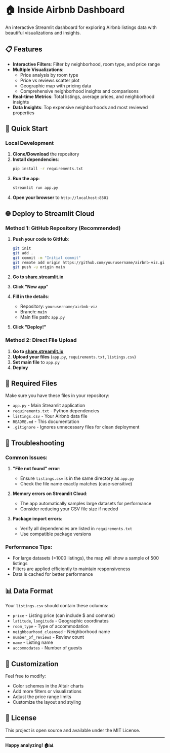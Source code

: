 # 🏠 Inside Airbnb Dashboard

An interactive Streamlit dashboard for exploring Airbnb listings data with beautiful visualizations and insights.

## 📋 Features

- **Interactive Filters**: Filter by neighborhood, room type, and price range
- **Multiple Visualizations**: 
  - Price analysis by room type
  - Price vs reviews scatter plot
  - Geographic map with pricing data
  - Comprehensive neighborhood insights and comparisons
- **Real-time Metrics**: Total listings, average prices, and neighborhood insights
- **Data Insights**: Top expensive neighborhoods and most reviewed properties

## 🚀 Quick Start

### Local Development

1. **Clone/Download** the repository
2. **Install dependencies**:
   ```bash
   pip install -r requirements.txt
   ```
3. **Run the app**:
   ```bash
   streamlit run app.py
   ```
4. **Open your browser** to `http://localhost:8501`

## 🌐 Deploy to Streamlit Cloud

### Method 1: GitHub Repository (Recommended)

1. **Push your code to GitHub**:
   ```bash
   git init
   git add .
   git commit -m "Initial commit"
   git remote add origin https://github.com/yourusername/airbnb-viz.git
   git push -u origin main
   ```

2. **Go to [share.streamlit.io](https://share.streamlit.io)**

3. **Click "New app"**

4. **Fill in the details**:
   - Repository: `yourusername/airbnb-viz`
   - Branch: `main`
   - Main file path: `app.py`

5. **Click "Deploy!"**

### Method 2: Direct File Upload

1. **Go to [share.streamlit.io](https://share.streamlit.io)**
2. **Upload your files** (`app.py`, `requirements.txt`, `listings.csv`)
3. **Set main file** to `app.py`
4. **Deploy**

## 📁 Required Files

Make sure you have these files in your repository:

- `app.py` - Main Streamlit application
- `requirements.txt` - Python dependencies
- `listings.csv` - Your Airbnb data file
- `README.md` - This documentation
- `.gitignore` - Ignores unnecessary files for clean deployment

## 🔧 Troubleshooting

### Common Issues:

1. **"File not found" error**: 
   - Ensure `listings.csv` is in the same directory as `app.py`
   - Check the file name exactly matches (case-sensitive)

2. **Memory errors on Streamlit Cloud**:
   - The app automatically samples large datasets for performance
   - Consider reducing your CSV file size if needed

3. **Package import errors**:
   - Verify all dependencies are listed in `requirements.txt`
   - Use compatible package versions

### Performance Tips:

- For large datasets (>1000 listings), the map will show a sample of 500 listings
- Filters are applied efficiently to maintain responsiveness
- Data is cached for better performance

## 📊 Data Format

Your `listings.csv` should contain these columns:
- `price` - Listing price (can include $ and commas)
- `latitude`, `longitude` - Geographic coordinates
- `room_type` - Type of accommodation
- `neighbourhood_cleansed` - Neighborhood name
- `number_of_reviews` - Review count
- `name` - Listing name
- `accommodates` - Number of guests

## 🎨 Customization

Feel free to modify:
- Color schemes in the Altair charts
- Add more filters or visualizations
- Adjust the price range limits
- Customize the layout and styling

## 📝 License

This project is open source and available under the MIT License.

---

**Happy analyzing! 🏠📊** 
